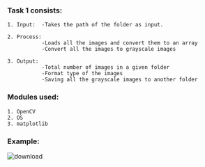 ### Task 1 consists:

    1. Input:  -Takes the path of the folder as input.

    2. Process:
               -Loads all the images and convert them to an array
               -Convert all the images to grayscale images

    3. Output:
               -Total number of images in a given folder
               -Format type of the images
               -Saving all the grayscale images to another folder

### Modules used:

    1. OpenCV
    2. OS
    3. matplotlib

### Example:

![download](https://user-images.githubusercontent.com/43781668/156018988-5d0e7d87-5691-43ea-9e9b-35431fe4bbc2.png)
